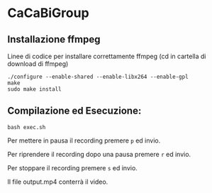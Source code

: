 # CaCaBiGroup

## Installazione ffmpeg
Linee di codice per installare correttamente ffmpeg (cd in cartella di download di ffmpeg)
``` 
./configure --enable-shared --enable-libx264 --enable-gpl
make
sudo make install
```

## Compilazione ed Esecuzione:
```
bash exec.sh
```
Per mettere in pausa il recording premere `p` ed invio.


Per riprendere il recording dopo una pausa premere `r` ed invio.


Per stoppare il recording premere `s` ed invio.


Il file output.mp4 conterrà il video.
